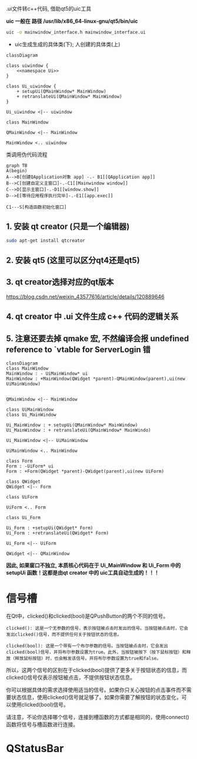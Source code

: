 .ui文件转c++代码, 借助qt5的uic工具

**uic 一般在 路径  /usr/lib/x86_64-linux-gnu/qt5/bin/uic**

```bash
uic -o mainwindow_interface.h mainwindow_interface.ui
```
+ uic生成生成的具体类(下); 人创建的具体类(上)

```mermaid
classDiagram

class uiwindow {
    <<namespace Ui>>
}

class Ui_uiwindow {
    + setupUi(QMainWindow* MainWindow)
    + retranslateUi(QMainWindow* MainWindow)
}

Ui_uiwindow <|-- uiwindow

class MainWindow

QMainWindow <|-- MainWindow

MainWindow <.. uiwindow
```


类调用伪代码流程
```mermaid
graph TB
A(begin)
A-->B[创建QApplication对象 app] -.- B1[[QApplication app]]
B-->C[创建自定义主窗口]-.-C1[[Mainwindow window]]
C-->D[显示主窗口]-.-D1[[window.show]]
D-->E[等待应用程序执行完毕]-.-E1[[app.exec]]

C1---S[构造函数初始化窗口]

```


## 1. 安装 qt creator (只是一个编辑器)
```bash
sudo apt-get install qtcreator
```
## 2. 安装 qt5 (这里可以区分qt4还是qt5)


## 3. qt creator选择对应的qt版本
https://blog.csdn.net/weixin_43577616/article/details/120889646

## 4. qt creator 中 .ui 文件生成 c++ 代码的逻辑关系

## 5. 注意还要去掉 qmake 宏, 不然编译会报 undefined reference to `vtable for ServerLogin 错

```mermaid
classDiagram
class MainWindow
MainWindow : - UiMainWindow* ui
MainWindow : +MainWindow(QWidget *parent)-QMainWindow(parent),ui(new UiMainWindow)


QMainWindow <|-- MainWindow

class UiMainWindow
class Ui_MainWindow

Ui_MainWindow : + setupUi(QMainWindow* MainWindow)
Ui_MainWindow : + retranslateUi(QMainWindow* MainWindo)

Ui_MainWindow <|-- UiMainWindow

UiMainWindow <.. MainWindow

class Form
Form : -UiForm* ui
Form : +Form(QWidget *parent)-QWidget(parent),ui(new UiForm)

class QWidget
QWidget <|-- Form

class UiForm

UiForm <.. Form

class Ui_Form

Ui_Form : +setupUi(QWidget* Form)
Ui_Form : +retranslateUi(QWidget* Form)

Ui_Form <|-- UiForm

QWidget <|-- QMainWindow

```

**因此, 如果窗口不独立, 本质核心代码在于 Ui_MainWindow 和 Ui_Form 中的 setupUi 函数！这都是由qt creator 中的 uic工具自动生成的！！！**  



# 信号槽

在Qt中，clicked()和clicked(bool)是QPushButton的两个不同的信号。

    clicked(): 这是一个无参数的信号，表示按钮被点击时发出的信号。当按钮被点击时，它会发出clicked()信号，而不提供任何关于按钮状态的信息。

    clicked(bool): 这是一个带有一个布尔参数的信号。当按钮被点击时，它会发出clicked(bool)信号，并将布尔参数设置为true。此外，当按钮被按下（按下鼠标按钮）和释放（释放鼠标按钮）时，也会触发该信号，并将布尔参数设置为true和false。

所以，这两个信号的区别在于clicked(bool)提供了更多关于按钮状态的信息，而clicked()信号仅表示按钮被点击，不提供按钮状态信息。

你可以根据具体的需求选择使用适当的信号。如果你只关心按钮的点击事件而不需要状态信息，使用clicked()信号就足够了。如果你需要了解按钮的状态变化，可以使用clicked(bool)信号。

请注意，不论你选择哪个信号，连接到槽函数的方式都是相同的，使用connect()函数将信号与槽函数进行连接。

#  QStatusBar

